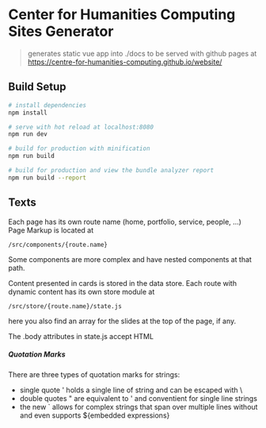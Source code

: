 # Center for Humanities Computing Sites Generator

> generates static vue app into ./docs to be served with github pages at https://centre-for-humanities-computing.github.io/website/

## Build Setup

``` bash
# install dependencies
npm install

# serve with hot reload at localhost:8080
npm run dev

# build for production with minification
npm run build

# build for production and view the bundle analyzer report
npm run build --report
```

## Texts

Each page has its own route name (home, portfolio, service, people, ...)
Page Markup is located at

```
/src/components/{route.name}
```
Some components are more complex and have nested components at that path.


Content presented in cards is stored in the data store. Each route with dynamic content has its own store module at
```
/src/store/{route.name}/state.js
```
here you also find an array for the slides at the top of the page, if any.

The .body attributes in state.js accept HTML

##### _Quotation Marks_

There are three types of quotation marks for strings:
  - single quote ' holds a single line of string and can be escaped with \
  - double quotes " are equivalent to ' and conventient for single line strings
  - the new ` allows for complex strings that span over multiple lines without and even supports ${embedded expressions}
